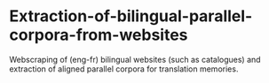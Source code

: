 # Extraction-of-bilingual-parallel-corpora-from-websites
Webscraping of (eng-fr) bilingual websites (such as catalogues) and extraction of aligned parallel corpora for translation memories.
